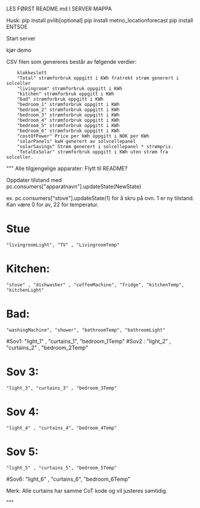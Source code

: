 

LES FØRST README.md I SERVER MAPPA

Husk:
pip install pvlib[optional]
pip install metno_locationforecast
pip install ENTSOE

Start server

kjør demo


CSV filen som genereres består av følgende verdier: 

        klokkeslett
        "Total" strømforbruk oppgitt i KWh fratrekt strøm generert i solceller 
        "livingroom" strømforbruk oppgitt i KWh
        "kitchen" strømforbruk oppgitt i KWh
        "bad" strømforbruk oppgitt i KWh
        "bedroom_1" strømforbruk oppgitt i KWh
        "bedroom_2" strømforbruk oppgitt i KWh
        "bedroom_3" strømforbruk oppgitt i KWh
        "bedroom_4" strømforbruk oppgitt i KWh
        "bedroom_5" strømforbruk oppgitt i KWh
        "bedroom_6" strømforbruk oppgitt i KWh
        "costOfPower" Price per kWh oppgitt i NOK per KWh
        "solarPanels" kwH generert av solvcellepanel
        "solarSavings" Strøm generert i solcellepanel * strømpris.
        "TotalExSolar" strømforbruk oppgitt i KWh uten strøm fra solceller. 



""" Alle tilgjengelige apparater: Flytt til README?

Oppdater tilstand med pc.consumers["apparatnavn"].updateState(NewState)

ex. 
        pc.consumers["stove"].updateState(1) 
for å skru på ovn. 1 er ny tilstand. Kan være 0 for av, 22 for temperatur. 

# Stue
    "livingroomLight", "TV" , "LivingroomTemp"
# Kitchen: 
    "stove" , "dishwasher" , "coffeeMachine", "fridge", "kitchenTemp",
    "kitchenLight" 
# Bad:      
    "washingMachine", "shower", "bathroomTemp", "bathroomLight"
#Sov1:
    "light_1" , "curtains_1", "bedroom_1Temp" 
#Sov2 : 
    "light_2" , "curtains_2" , "bedroom_2Temp" 
# Sov 3:
    "light_3", "curtains_3" , "bedroom_3Temp" 
# Sov 4:
    "light_4" , "curtains_4", "bedroom_4Temp"
# Sov 5:
    "light_5" , "curtains_5", "bedroom_5Temp"
#Sov6:
    "light_6" , "curtains_6", "bedroom_6Temp" 

Merk: Alle curtains har samme CoT kode og vil justeres samtidig. 

"""
